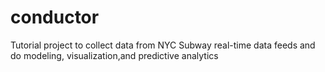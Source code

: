 conductor
=========

Tutorial project to collect data from NYC Subway real-time data feeds and do modeling, visualization,and predictive analytics

